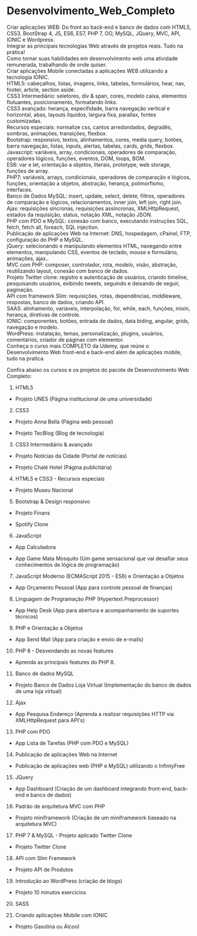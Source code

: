 # Desenvolvimento_Web_Completo
Criar aplicações WEB: Do front ao back-end e banco de dados com HTML5, CSS3, BootStrap 4, JS, ES6, ES7, PHP 7, OO, MySQL, JQuery, MVC, API, IONIC e Wordpress.<br>
Integrar as principais tecnologias Web através de projetos reais. Tudo na prática!<br>
Como tornar suas habilidades em desenvolvimento web uma atividade remunerada, trabalhando de onde quiser.<br>
Criar aplicações Mobile conectadas a aplicações WEB utilizando a tecnologia IONIC.<br>
HTML5: cabeçalhos, listas, imagens, links, tabelas, formulários, hear, nav, footer, article, section aside.<br>
CSS3 Intermediário: seletores, div & span, cores, modelo caixa, elementos flutuantes, posicionamento, formatando links.<br>
CSS3 avançado: herança, especifidade, barra navegação vertical e horizontal, abas, layouts líquidos, largura fixa, parallax, fontes customizadas.<br>
Recursos especiais: normalize css, cantos arredondados, degradês, sombras, animações, transições, flexbox.<br>
Bootstrap: responsivo, textos, alinhamentos, cores, media query, botões, barra navegação, listas, inputs, alertas, tabelas, cards, grids, flexbox.<br>
Javascript: variáveis, array, condicionais, operadores de comparação, operadores lógicos, funções, eventos, DOM, loops, BOM.<br>
ES6: var e let, orientação a objetos, literais, prototype, web storage, funções de array.<br>
PHP7: variáveis, arrays, condicionais, operadores de comparação e lógicos, funções, orientação a objetos, abstração, herança, polimorfismo, interfaces.<br>
Banco de Dados MySQL: insert, update, select, delete, filtros, operadores de comparação e lógicos, relacionamentos, inner join, left join, right join.<br>
Ajax: requisições síncronas, requisições assíncronas, XMLHttpRequest, estados da requisição, status, notação XML, notação JSON.<br>
PHP com PDO e MySQL: conexão com banco, executando instruções SQL, fetch, fetch all, foreach, SQL injection.<br>
Publicação de aplicações Web na Internet: DNS, hospedagem, cPainel, FTP, configuração do PHP e MySQL.<br>
jQuery: selecionando e manipulando elementos HTML, navegando entre elementos, manipulando CSS, eventos de teclado, mouse e formulário, animações, ajax..<br>
MVC com PHP: composer, controlador, rota, modelo, visão, abstração, reutilizando layout, conexão com banco de dados.<br>
Projeto Twitter clone: registro e autenticação de usuários, criando timeline, pesquisando usuários, exibindo tweets, seguindo e deixando de seguir, paginação.<br>
API com framework Slim: requisições, rotas, dependências, middleware, respostas, banco de dados, criando API.<br>
SAAS: alinhamento, variáveis, interpolação, for, while, each, funções, mixin, herança, diretivas de controle.<br>
IONIC: componentes, botões, entrada de dados, data biding, angular, grids, navegação e modelo.<br>
WordPress: instalação, temas, personalização, plugins, usuários, comentários, criador de páginas com elementor.<br>
Conheça o curso mais COMPLETO da Udemy, que reúne o Desenvolvimento Web front-end e back-end além de aplicações mobile, tudo na pratica.



Confira abaixo os cursos e os projetos do pacote de Desenvolvimento Web Completo:

1) HTML5

- Projeto UNES (Página institucional de uma universidade)



2) CSS3

- Projeto Anna Bella (Página web pessoal)

- Projeto TecBlog (Blog de tecnologia)



3) CSS3 Intermediário & avançado

- Projeto Notícias da Cidade (Portal de notícias)

- Projeto Chalé Hotel (Página publicitária)



4) HTML5 e CSS3 - Recursos especiais

  - Projeto Museu Nacional



5) Bootstrap & Design responsivo

- Projeto Finans

- Spotify Clone



6) JavaScript

- App Calculadora

- App Game Mata Mosquito (Um game sensacional que vai desafiar seus conhecimentos de lógica de programação)



7) JavaScript Moderno (ECMAScript 2015 - ES6) e Orientação a Objetos

- App Orçamento Pessoal (App para controle pessoal de finanças)



8) Linguagem de Programação PHP  (Hypertext Preprocessor)

- App Help Desk (App para abertura e acompanhamento de suportes técnicos)



9) PHP e Orientação a Objetos

- App Send Mail (App para criação e envio de e-mails)



10) PHP 8 - Desvendando as novas features

- Aprenda as principais features do PHP 8.



11) Banco de dados MySQL

- Projeto Banco de Dados Loja Virtual (Implementação do banco de dados de uma loja virtual)



12) Ajax

- App Pesquisa Endereço (Aprenda a realizar requisições HTTP via XMLHttpRequest para API's)



13) PHP com PDO

- App Lista de Tarefas (PHP com PDO e MySQL)



14) Publicação de aplicações Web na Internet

  - Publicação de aplicações web (PHP e MySQL) utilizando o InfintyFree



15) JQuery

- App Dashboard (Criação de um dashboard integrando front-end, back-end e banco de dados)



16) Padrão de arquitetura MVC com PHP

- Projeto miniframework (Criação de um miniframework baseado na arquitetura MVC)



17) PHP 7 & MySQL - Projeto aplicado Twitter Clone

- Projeto Twitter Clone



18) API com Slim Framework

- Projeto API de Produtos



19) Introdução ao WordPress (criação de blogs)

- Projeto 10 minutos exercícios



20) SASS



21) Criando aplicações Mobile com IONIC
- Projeto Gasolina ou Álcool


